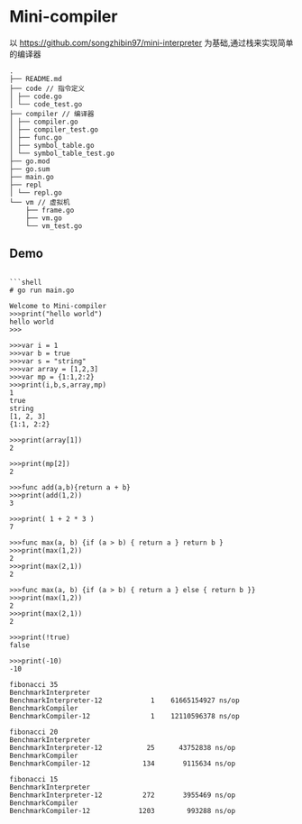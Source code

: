 # Mini-compiler

以 https://github.com/songzhibin97/mini-interpreter 为基础,通过栈来实现简单的编译器

```
.
├── README.md
├── code // 指令定义
│ ├── code.go
│ └── code_test.go
├── compiler // 编译器
│ ├── compiler.go
│ ├── compiler_test.go
│ ├── func.go
│ ├── symbol_table.go
│ └── symbol_table_test.go
├── go.mod
├── go.sum
├── main.go
├── repl
│ └── repl.go
└── vm // 虚拟机
    ├── frame.go
    ├── vm.go
    └── vm_test.go

```

## Demo



```

```shell
# go run main.go

Welcome to Mini-compiler
>>>print("hello world")
hello world
>>>
```


```shell
>>>var i = 1
>>>var b = true
>>>var s = "string"
>>>var array = [1,2,3]
>>>var mp = {1:1,2:2}
>>>print(i,b,s,array,mp)
1
true
string
[1, 2, 3]
{1:1, 2:2}

>>>print(array[1])
2

>>>print(mp[2])
2

>>>func add(a,b){return a + b}
>>>print(add(1,2))
3

>>>print( 1 + 2 * 3 )
7

>>>func max(a, b) {if (a > b) { return a } return b }
>>>print(max(1,2))
2
>>>print(max(2,1))
2

>>>func max(a, b) {if (a > b) { return a } else { return b }}
>>>print(max(1,2))
2
>>>print(max(2,1))
2

>>>print(!true)
false

>>>print(-10)
-10
```

```benchmark
fibonacci 35
BenchmarkInterpreter
BenchmarkInterpreter-12    	       1	61665154927 ns/op
BenchmarkCompiler
BenchmarkCompiler-12       	       1	12110596378 ns/op

fibonacci 20
BenchmarkInterpreter
BenchmarkInterpreter-12    	      25	  43752838 ns/op
BenchmarkCompiler
BenchmarkCompiler-12       	     134	   9115634 ns/op

fibonacci 15
BenchmarkInterpreter
BenchmarkInterpreter-12    	     272	   3955469 ns/op
BenchmarkCompiler
BenchmarkCompiler-12       	    1203	    993288 ns/op
```
